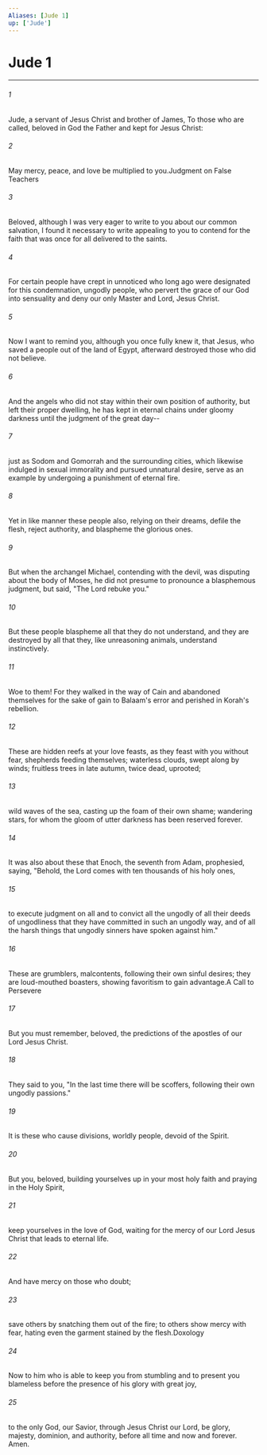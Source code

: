 ```yaml
---
Aliases: [Jude 1]
up: ['Jude']
---
```

# Jude 1

***

 

###### 1 
Jude, a servant of Jesus Christ and brother of James,
 To those who are called, beloved in God the Father and kept for Jesus Christ:
 
 

###### 2 
May mercy, peace, and love be multiplied to you.Judgment on False Teachers
 
 

###### 3 
Beloved, although I was very eager to write to you about our common salvation, I found it necessary to write appealing to you to contend for the faith that was once for all delivered to the saints. 
 

###### 4 
For certain people have crept in unnoticed who long ago were designated for this condemnation, ungodly people, who pervert the grace of our God into sensuality and deny our only Master and Lord, Jesus Christ.
 
 

###### 5 
Now I want to remind you, although you once fully knew it, that Jesus, who saved a people out of the land of Egypt, afterward destroyed those who did not believe. 
 

###### 6 
And the angels who did not stay within their own position of authority, but left their proper dwelling, he has kept in eternal chains under gloomy darkness until the judgment of the great day-- 
 

###### 7 
just as Sodom and Gomorrah and the surrounding cities, which likewise indulged in sexual immorality and pursued unnatural desire, serve as an example by undergoing a punishment of eternal fire.
 
 

###### 8 
Yet in like manner these people also, relying on their dreams, defile the flesh, reject authority, and blaspheme the glorious ones. 
 

###### 9 
But when the archangel Michael, contending with the devil, was disputing about the body of Moses, he did not presume to pronounce a blasphemous judgment, but said, "The Lord rebuke you." 
 

###### 10 
But these people blaspheme all that they do not understand, and they are destroyed by all that they, like unreasoning animals, understand instinctively. 
 

###### 11 
Woe to them! For they walked in the way of Cain and abandoned themselves for the sake of gain to Balaam's error and perished in Korah's rebellion. 
 

###### 12 
These are hidden reefs at your love feasts, as they feast with you without fear, shepherds feeding themselves; waterless clouds, swept along by winds; fruitless trees in late autumn, twice dead, uprooted; 
 

###### 13 
wild waves of the sea, casting up the foam of their own shame; wandering stars, for whom the gloom of utter darkness has been reserved forever.
 
 

###### 14 
It was also about these that Enoch, the seventh from Adam, prophesied, saying, "Behold, the Lord comes with ten thousands of his holy ones, 
 

###### 15 
to execute judgment on all and to convict all the ungodly of all their deeds of ungodliness that they have committed in such an ungodly way, and of all the harsh things that ungodly sinners have spoken against him." 
 

###### 16 
These are grumblers, malcontents, following their own sinful desires; they are loud-mouthed boasters, showing favoritism to gain advantage.A Call to Persevere
 
 

###### 17 
But you must remember, beloved, the predictions of the apostles of our Lord Jesus Christ. 
 

###### 18 
They said to you, "In the last time there will be scoffers, following their own ungodly passions." 
 

###### 19 
It is these who cause divisions, worldly people, devoid of the Spirit. 
 

###### 20 
But you, beloved, building yourselves up in your most holy faith and praying in the Holy Spirit, 
 

###### 21 
keep yourselves in the love of God, waiting for the mercy of our Lord Jesus Christ that leads to eternal life. 
 

###### 22 
And have mercy on those who doubt; 
 

###### 23 
save others by snatching them out of the fire; to others show mercy with fear, hating even the garment stained by the flesh.Doxology
 
 

###### 24 
Now to him who is able to keep you from stumbling and to present you blameless before the presence of his glory with great joy, 
 

###### 25 
to the only God, our Savior, through Jesus Christ our Lord, be glory, majesty, dominion, and authority, before all time and now and forever. Amen.
 
